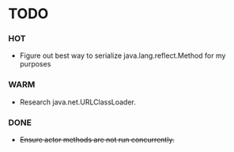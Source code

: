 TODO
====
### HOT ###
* Figure out best way to serialize java.lang.reflect.Method for my purposes

### WARM ###
* Research java.net.URLClassLoader.

### DONE ###
* ~~Ensure actor methods are not run concurrently.~~
